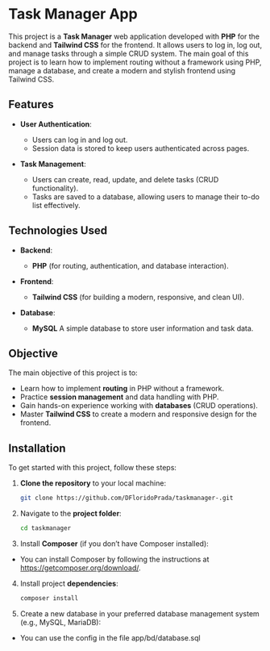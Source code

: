 # Task Manager App

This project is a **Task Manager** web application developed with **PHP** for the backend and **Tailwind CSS** for the frontend. It allows users to log in, log out, and manage tasks through a simple CRUD system. The main goal of this project is to learn how to implement routing without a framework using PHP, manage a database, and create a modern and stylish frontend using Tailwind CSS.

## Features

- **User Authentication**: 
  - Users can log in and log out.
  - Session data is stored to keep users authenticated across pages.

- **Task Management**:
  - Users can create, read, update, and delete tasks (CRUD functionality).
  - Tasks are saved to a database, allowing users to manage their to-do list effectively.

## Technologies Used

- **Backend**: 
  - **PHP** (for routing, authentication, and database interaction).
  
- **Frontend**: 
  - **Tailwind CSS** (for building a modern, responsive, and clean UI).

- **Database**:
  - **MySQL** A simple database to store user information and task data.

## Objective

The main objective of this project is to:

- Learn how to implement **routing** in PHP without a framework.
- Practice **session management** and data handling with PHP.
- Gain hands-on experience working with **databases** (CRUD operations).
- Master **Tailwind CSS** to create a modern and responsive design for the frontend.

## Installation

To get started with this project, follow these steps:

1. **Clone the repository** to your local machine:

   ```bash
   git clone https://github.com/DFloridoPrada/taskmanager-.git

2. Navigate to the **project folder**:

   ```bash
   cd taskmanager

3. Install **Composer** (if you don’t have Composer installed):

- You can install Composer by following the instructions at https://getcomposer.org/download/.

4. Install project **dependencies**:

   ```bash
   composer install

5. Create a new database in your preferred database management system (e.g., MySQL, MariaDB):

- You can use the config in the file app/bd/database.sql

